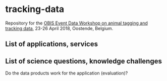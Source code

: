 # tracking-data

Repository for the [OBIS Event Data Workshop on animal tagging and tracking data](https://www.iode.org/index.php?option=com_oe&task=viewEventRecord&eventID=2144), 23-26 April 2018, Oostende, Belgium.


## List of applications, services
## List of science questions, knowledge challenges

Do the data products work for the application (evaluation)?

